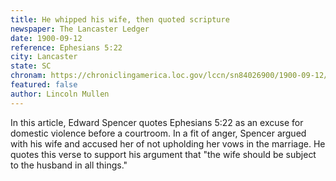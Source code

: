 ```yaml
---
title: He whipped his wife, then quoted scripture
newspaper: The Lancaster Ledger
date: 1900-09-12
reference: Ephesians 5:22
city: Lancaster
state: SC
chronam: https://chroniclingamerica.loc.gov/lccn/sn84026900/1900-09-12/ed-1/seq-1/#words=wives+submit+yourselves+unto+own+husbands+unto+lord
featured: false
author: Lincoln Mullen
---
```



In this article, Edward Spencer quotes Ephesians 5:22 as an excuse for domestic violence before a courtroom. In a fit of anger, Spencer argued with his wife and accused her of not upholding her vows in the marriage. He quotes this verse to support his argument that "the wife should be subject to the husband in all things." 
